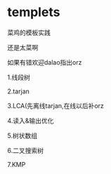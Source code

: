 # templets
菜鸡的模板实践

还是太菜啊

如果有错欢迎dalao指出orz

1.线段树

2.tarjan

3.LCA(先离线tarjan,在线以后补orz

4.读入&输出优化

5.树状数组

6.二叉搜索树

7.KMP